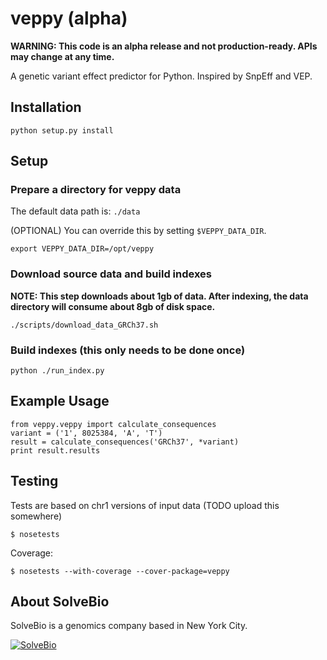 # veppy (alpha)

**WARNING: This code is an alpha release and not production-ready. APIs may change at any time.**

A genetic variant effect predictor for Python. Inspired by SnpEff and VEP.


## Installation

```
python setup.py install
```

## Setup

### Prepare a directory for veppy data

The default data path is: `./data`

(OPTIONAL) You can override this by setting `$VEPPY_DATA_DIR`.

```
export VEPPY_DATA_DIR=/opt/veppy
```

### Download source data and build indexes

**NOTE: This step downloads about 1gb of data. After indexing, the data directory will consume about 8gb of disk space.**

```
./scripts/download_data_GRCh37.sh
```

### Build indexes (this only needs to be done once)

```
python ./run_index.py
```

## Example Usage

```
from veppy.veppy import calculate_consequences
variant = ('1', 8025384, 'A', 'T')
result = calculate_consequences('GRCh37', *variant)
print result.results
```


## Testing

Tests are based on chr1 versions of input data (TODO upload this somewhere)

```
$ nosetests
```

Coverage:
```
$ nosetests --with-coverage --cover-package=veppy
```


## About SolveBio

SolveBio is a genomics company based in New York City.

[![SolveBio](https://s3.amazonaws.com/veppy/solvebio_logo.png)](https://www.solvebio.com/)
